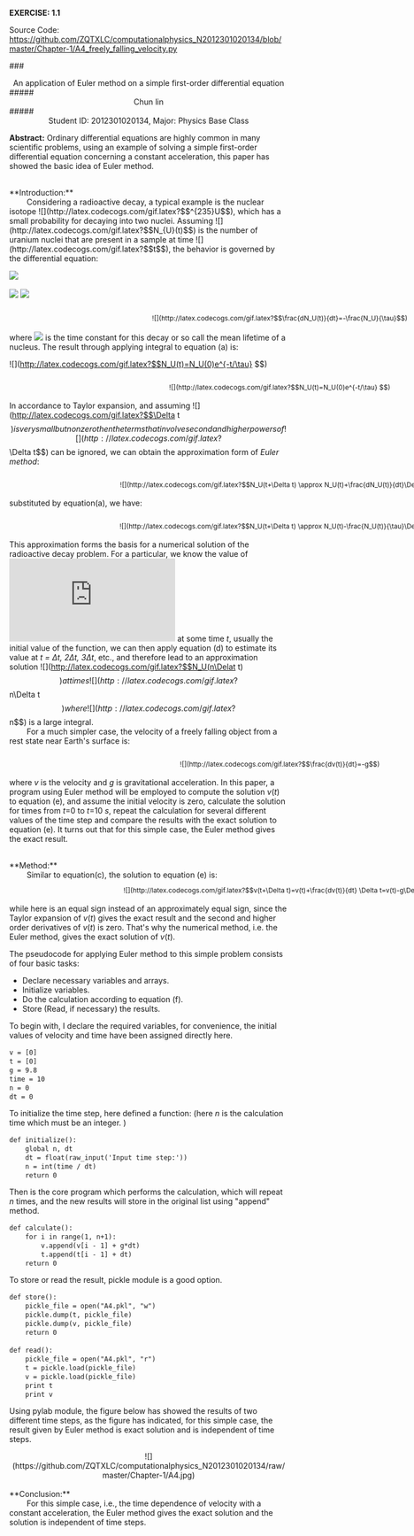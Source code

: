 **EXERCISE: 1.1** 

Source Code: https://github.com/ZQTXLC/computationalphysics_N2012301020134/blob/master/Chapter-1/A4_freely_falling_velocity.py

###<center> An application of Euler method on a simple first-order differential equation </center>
#####<center>Chun lin</center>
#####<center>Student ID: 2012301020134, Major: Physics Base Class</center>


**Abstract:**
Ordinary differential equations are highly common in many scientific problems, using an example of solving a simple first-order differential equation concerning a constant acceleration, this paper has showed the basic idea of Euler method.

<br /> 
**Introduction:**
<br>
&nbsp;&nbsp;&nbsp;&nbsp;&nbsp;&nbsp;&nbsp;&nbsp;Considering a radioactive decay, a typical example is the nuclear isotope 
![](http://latex.codecogs.com/gif.latex?$$^{235}U$$), which has a small probability for decaying into two nuclei. Assuming ![](http://latex.codecogs.com/gif.latex?$$N_{U}(t)$$) is the number of uranium nuclei that are present in a sample at time ![](http://latex.codecogs.com/gif.latex?$$t$$), the behavior is governed by the differential equation:

![](http://latex.codecogs.com/gif.latex?$${\tau}$$)

![](http://latex.codecogs.com/gif.latex?$\alpha$)
![](http://latex.codecogs.com/gif.latex?$$(\tau)$$)
<div class="footer">
![](http://latex.codecogs.com/gif.latex?$$\frac{dN_U(t)}{dt}=-\frac{N_U}{\tau}$$)
<span>
(a)
</span>
</div>
<style>
.footer{text-align:center; height:30px; line-height:40px; width:940px; margin:0 auto; padding:0 27px; font-size:12px;}
.footer span{float:right;}
</style>

where ![](http://latex.codecogs.com/gif.latex?$$\tau$$) is the time constant for this decay or so call the mean lifetime of a nucleus. The result through applying integral to equation (a) is:

![](http://latex.codecogs.com/gif.latex?$$N_U(t)=N_U(0)e^{-t/\tau} $$)
<div class="footer">
![](http://latex.codecogs.com/gif.latex?$$N_U(t)=N_U(0)e^{-t/\tau} $$)
<span>(b)</span></div><style>
.footer{ text-align:center; height:30px; line-height:40px; width:940px; margin:0 auto; padding:0 27px; font-size:12px;}
.footer span{ float:right;}</style>

In accordance to Taylor expansion, and assuming ![](http://latex.codecogs.com/gif.latex?$$\Delta t$$) is very small but nonzero then the terms that involve second and higher powers of ![](http://latex.codecogs.com/gif.latex?$$\Delta t$$) can be ignored, we can obtain the approximation form of *Euler method*:
<div class="footer">
![](http://latex.codecogs.com/gif.latex?$$N_U(t+\Delta t) \approx N_U(t)+\frac{dN_U(t)}{dt}\Delta t $$)
<span>(c)</span></div><style>
.footer{ text-align:center; height:30px; line-height:40px; width:940px; margin:0 auto; padding:0 27px; font-size:12px;}
.footer span{ float:right;}</style>

substituted by equation(a), we have:
<div class="footer">
![](http://latex.codecogs.com/gif.latex?$$N_U(t+\Delta t) \approx N_U(t)-\frac{N_U(t)}{\tau}\Delta t $$)
<span>(d)</span></div><style>
.footer{ text-align:center; height:30px; line-height:40px; width:940px; margin:0 auto; padding:0 27px; font-size:12px;}
.footer span{ float:right;}</style>

This approximation forms the basis for a numerical solution of the radioactive decay problem. For a particular, we know the value of ![](http://latex.codecogs.com/gif.latex?$$N_U(t)$$) at some time *t*, usually the initial value of the function, we can then apply equation (d) to estimate its value at *t = Δt, 2Δt, 3Δt*, etc., and therefore lead to an approximation solution ![](http://latex.codecogs.com/gif.latex?$$N_U(n\Delat t) $$) at times ![](http://latex.codecogs.com/gif.latex?$$n\Delta t$$) where ![](http://latex.codecogs.com/gif.latex?$$n$$) is a large integral.
<br />
&nbsp;&nbsp;&nbsp;&nbsp;&nbsp;&nbsp;&nbsp;&nbsp;For a much simpler case,  the velocity of a freely falling object from a rest state near Earth's surface is:
<div class="footer">
![](http://latex.codecogs.com/gif.latex?$$\frac{dv(t)}{dt}=-g$$)
<span>(e)</span></div><style>
.footer{ text-align:center; height:30px; line-height:40px; width:940px; margin:0 auto; padding:0 27px; font-size:12px;}
.footer span{ float:right;}</style>

where *v* is the velocity and *g* is gravitational acceleration. In this paper, a program using Euler method will be employed to compute the solution *v*(*t*) to equation (e), and assume the initial velocity is zero, calculate the solution for times from *t*=0 to *t*=10 *s*, repeat the calculation for several different values of the time step and compare the results with the exact solution to equation (e). It turns out that for this simple case, the Euler method gives the exact result.

<br /> 
**Method:**
<br>
&nbsp;&nbsp;&nbsp;&nbsp;&nbsp;&nbsp;&nbsp;&nbsp;Similar to equation(c), the solution to equation (e) is:
<div class="footer">
![](http://latex.codecogs.com/gif.latex?$$v(t+\Delta t)=v(t)+\frac{dv(t)}{dt} \Delta t=v(t)-g\Delta t$$)
<span>(f)</span></div><style>
.footer{ text-align:center; height:30px; line-height:40px; width:940px; margin:0 auto; padding:0 27px; font-size:12px;}
.footer span{ float:right;}</style>

while here is an equal sign instead of an approximately equal sign, since the Taylor expansion of *v*(*t*) gives the exact result and the second and higher order derivatives of *v*(*t*) is zero. That's why the numerical method, i.e. the Euler method, gives the exact solution of *v*(*t*).

The pseudocode for applying Euler method to this simple problem consists of four basic tasks:

* Declare necessary variables and arrays.
* Initialize variables.
* Do the calculation according to equation (f).
* Store (Read, if necessary) the results.

To begin with, I declare the required variables, for convenience, the initial values of velocity and time have been assigned directly here.

    v = [0]
    t = [0]
    g = 9.8
    time = 10
    n = 0
    dt = 0

To initialize the time step, here defined a function: (here *n* is the calculation time which must be an integer. 
)

    def initialize():
        global n, dt
        dt = float(raw_input('Input time step:'))
        n = int(time / dt)
        return 0

Then is the core program which performs the calculation, which will repeat *n* times, and the new results will store in the original list using "append" method.

    def calculate():
        for i in range(1, n+1):
            v.append(v[i - 1] + g*dt)
            t.append(t[i - 1] + dt)
        return 0

To store or read the result, pickle module is a good option.

    def store():
        pickle_file = open("A4.pkl", "w")
        pickle.dump(t, pickle_file)
        pickle.dump(v, pickle_file)
        return 0

    def read():
        pickle_file = open("A4.pkl", "r")
        t = pickle.load(pickle_file)
        v = pickle.load(pickle_file)
        print t
        print v

Using pylab module, the figure below has showed the results of two different time steps, as the figure has indicated, for this simple case, the result given by Euler method is exact solution and is independent of time steps.

<center>![](https://github.com/ZQTXLC/computationalphysics_N2012301020134/raw/master/Chapter-1/A4.jpg)</center>

<br /> 
**Conclusion:**
<br>
&nbsp;&nbsp;&nbsp;&nbsp;&nbsp;&nbsp;&nbsp;&nbsp;For this simple case, i.e., the time dependence of velocity with a constant acceleration, the Euler method gives the exact solution and the solution is independent of time steps.

<br /> 
